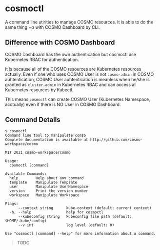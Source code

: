 # cosmoctl


A command line utirities to manage COSMO resources.
It is able to do the same thing +α with COSMO Dashboard by CLI.

## Difference with COSMO Dashboard 
COSMO Dashboard has the own authentication but cosmoctl use Kubernetes RBAC for authentication.

It is because all of the COSMO resources are Kubernetes resources actually.
Even if one who uses COSMO User is not `cosmo-admin` in COSMO auhtentication,  COSMO User auhtentication is meanless when he/she is granted as `cluster-admin` in Kubernetes RBAC and can access all Kubernetes resources by Kubectl.

This means `cosmoctl` can create COSMO User (Kubernetes Namespace, acctually) even if there is NO User in COSMO Dashboard.

## Command Details

```
$ cosmoctl
Command line tool to manipulate comso
Complete documentation is available at http://github.com/cosmo-workspace/cosmo

MIT 2021 cosmo-workspace/cosmo

Usage:
  cosmoctl [command]

Available Commands:
  help        Help about any command
  template    Manipulate Template
  user        Manipulate UserNamespace
  version     Print the version number
  workspace   Manipulate Workspace

Flags:
      --context string      kube-context (default: current context)
  -h, --help                help for cosmoctl
      --kubeconfig string   kubeconfig file path (default: $HOME/.kube/config)
      --v int               log level (default: 0)

Use "cosmoctl [command] --help" for more information about a command.
```

>TODO

